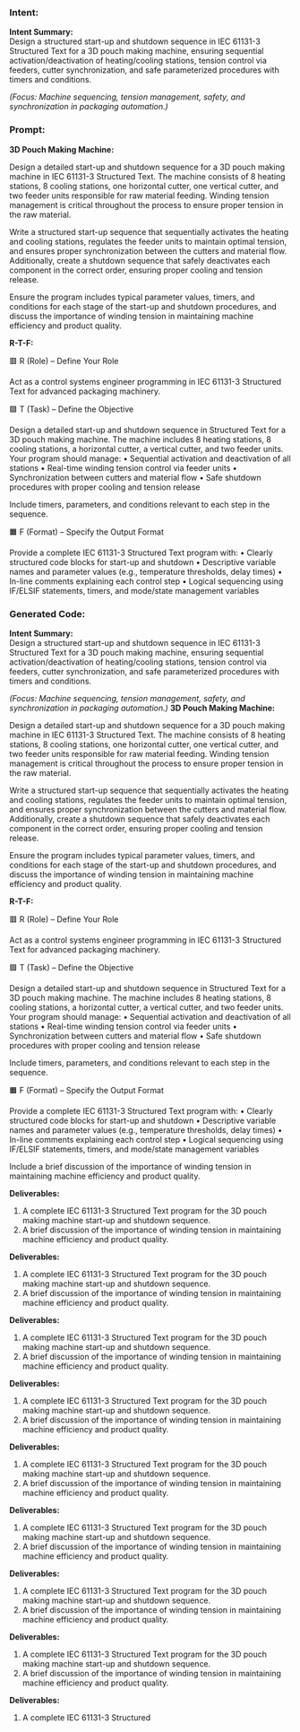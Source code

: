 ### Intent:
**Intent Summary:**  
Design a structured start-up and shutdown sequence in IEC 61131-3 Structured Text for a 3D pouch making machine, ensuring sequential activation/deactivation of heating/cooling stations, tension control via feeders, cutter synchronization, and safe parameterized procedures with timers and conditions.  

*(Focus: Machine sequencing, tension management, safety, and synchronization in packaging automation.)*

### Prompt:
**3D Pouch Making Machine:**

Design a detailed start-up and shutdown sequence for a 3D pouch making machine in IEC 61131-3 Structured Text. The machine consists of 8 heating stations, 8 cooling stations, one horizontal cutter, one vertical cutter, and two feeder units responsible for raw material feeding. Winding tension management is critical throughout the process to ensure proper tension in the raw material.

Write a structured start-up sequence that sequentially activates the heating and cooling stations, regulates the feeder units to maintain optimal tension, and ensures proper synchronization between the cutters and material flow. Additionally, create a shutdown sequence that safely deactivates each component in the correct order, ensuring proper cooling and tension release.

Ensure the program includes typical parameter values, timers, and conditions for each stage of the start-up and shutdown procedures, and discuss the importance of winding tension in maintaining machine efficiency and product quality.

**R-T-F:**

🟥 R (Role) – Define Your Role

Act as a control systems engineer programming in IEC 61131-3 Structured Text for advanced packaging machinery.

🟩 T (Task) – Define the Objective

Design a detailed start-up and shutdown sequence in Structured Text for a 3D pouch making machine. The machine includes 8 heating stations, 8 cooling stations, a horizontal cutter, a vertical cutter, and two feeder units. Your program should manage:
	•	Sequential activation and deactivation of all stations
	•	Real-time winding tension control via feeder units
	•	Synchronization between cutters and material flow
	•	Safe shutdown procedures with proper cooling and tension release

Include timers, parameters, and conditions relevant to each step in the sequence.

🟧 F (Format) – Specify the Output Format

Provide a complete IEC 61131-3 Structured Text program with:
	•	Clearly structured code blocks for start-up and shutdown
	•	Descriptive variable names and parameter values (e.g., temperature thresholds, delay times)
	•	In-line comments explaining each control step
	•	Logical sequencing using IF/ELSIF statements, timers, and mode/state management variables

### Generated Code:
**Intent Summary:**  
Design a structured start-up and shutdown sequence in IEC 61131-3 Structured Text for a 3D pouch making machine, ensuring sequential activation/deactivation of heating/cooling stations, tension control via feeders, cutter synchronization, and safe parameterized procedures with timers and conditions.  

*(Focus: Machine sequencing, tension management, safety, and synchronization in packaging automation.)*
**3D Pouch Making Machine:**

Design a detailed start-up and shutdown sequence for a 3D pouch making machine in IEC 61131-3 Structured Text. The machine consists of 8 heating stations, 8 cooling stations, one horizontal cutter, one vertical cutter, and two feeder units responsible for raw material feeding. Winding tension management is critical throughout the process to ensure proper tension in the raw material.

Write a structured start-up sequence that sequentially activates the heating and cooling stations, regulates the feeder units to maintain optimal tension, and ensures proper synchronization between the cutters and material flow. Additionally, create a shutdown sequence that safely deactivates each component in the correct order, ensuring proper cooling and tension release.

Ensure the program includes typical parameter values, timers, and conditions for each stage of the start-up and shutdown procedures, and discuss the importance of winding tension in maintaining machine efficiency and product quality.

**R-T-F:**

🟥 R (Role) – Define Your Role

Act as a control systems engineer programming in IEC 61131-3 Structured Text for advanced packaging machinery.

🟩 T (Task) – Define the Objective

Design a detailed start-up and shutdown sequence in Structured Text for a 3D pouch making machine. The machine includes 8 heating stations, 8 cooling stations, a horizontal cutter, a vertical cutter, and two feeder units. Your program should manage:
	•	Sequential activation and deactivation of all stations
	•	Real-time winding tension control via feeder units
	•	Synchronization between cutters and material flow
	•	Safe shutdown procedures with proper cooling and tension release

Include timers, parameters, and conditions relevant to each step in the sequence.

🟧 F (Format) – Specify the Output Format

Provide a complete IEC 61131-3 Structured Text program with:
	•	Clearly structured code blocks for start-up and shutdown
	•	Descriptive variable names and parameter values (e.g., temperature thresholds, delay times)
	•	In-line comments explaining each control step
	•	Logical sequencing using IF/ELSIF statements, timers, and mode/state management variables

Include a brief discussion of the importance of winding tension in maintaining machine efficiency and product quality.

**Deliverables:**

1.	A complete IEC 61131-3 Structured Text program for the 3D pouch making machine start-up and shutdown sequence.
2.	A brief discussion of the importance of winding tension in maintaining machine efficiency and product quality.

**Deliverables:**

1.	A complete IEC 61131-3 Structured Text program for the 3D pouch making machine start-up and shutdown sequence.
2.	A brief discussion of the importance of winding tension in maintaining machine efficiency and product quality.

**Deliverables:**

1.	A complete IEC 61131-3 Structured Text program for the 3D pouch making machine start-up and shutdown sequence.
2.	A brief discussion of the importance of winding tension in maintaining machine efficiency and product quality.

**Deliverables:**

1.	A complete IEC 61131-3 Structured Text program for the 3D pouch making machine start-up and shutdown sequence.
2.	A brief discussion of the importance of winding tension in maintaining machine efficiency and product quality.

**Deliverables:**

1.	A complete IEC 61131-3 Structured Text program for the 3D pouch making machine start-up and shutdown sequence.
2.	A brief discussion of the importance of winding tension in maintaining machine efficiency and product quality.

**Deliverables:**

1.	A complete IEC 61131-3 Structured Text program for the 3D pouch making machine start-up and shutdown sequence.
2.	A brief discussion of the importance of winding tension in maintaining machine efficiency and product quality.

**Deliverables:**

1.	A complete IEC 61131-3 Structured Text program for the 3D pouch making machine start-up and shutdown sequence.
2.	A brief discussion of the importance of winding tension in maintaining machine efficiency and product quality.

**Deliverables:**

1.	A complete IEC 61131-3 Structured Text program for the 3D pouch making machine start-up and shutdown sequence.
2.	A brief discussion of the importance of winding tension in maintaining machine efficiency and product quality.

**Deliverables:**

1.	A complete IEC 61131-3 Structured
